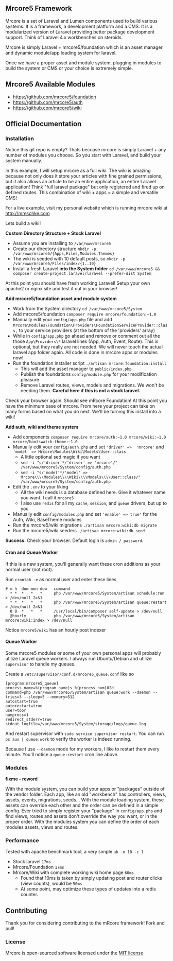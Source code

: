 ## Mrcore5 Framework

Mrcore is a set of Laravel and Lumen components used to build various systems.
It is a framework, a development platform and a CMS.  It is a modularized version of Laravel
providing better package development support.  Think of Laravel 4.x workbenches on steroids.

Mrcore is simply Laravel + mrcore5/foundation which is an asset manager and dynamic module/app
loading system for laravel.

Once we have a proper asset and module system, plugging in modules to build the system or CMS or your
choice is extremely simple.

## Mrcore5 Available Modules

* https://github.com/mrcore5/foundation
* https://github.com/mrcore5/auth
* https://github.com/mrcore5/wiki




## Official Documentation

### Installation

Notice this git repo is empty?  Thats becuase mrcore is simply Laravel + any number
of modules you choose.  So you start with Laravel, and build your system manually.

In this example, I will setup mrcore as a full wiki.  The wiki is amazing because not only does it
store your articles with fine grained permissions, but it also allows an article to be an entire
application, an entire Laravel application!  Think "full laravel package" but only registered and
fired up on defined routes.  This combination of wiki + apps = a simple and versatile CMS!

For a live example, visit my personal website which is running mrcore wiki at http://mreschke.com

Lets build a wiki!

**Custom Directory Structure + Stock Laravel**

* Assume you are installing to `/var/www/mrcore5`
* Create our directory structure `mkdir -p /var/www/mrcore5/{Apps,Files,Modules,Themes}`
* The wiki is seeded with 10 default posts, so `mkdir -p /var/www/mrcore5/Files/index/{1..10}`
* Install a fresh Laravel **into the System folder** `cd /var/www/mrcore5 && composer create-project laravel/laravel --prefer-dist System`

At this point you should have fresh working Laravel!  Setup your own apache2 or nginx site and test it out in your browser!


**Add mrcore5/foundation asset and module system**

* Work from the System directory `cd /var/www/mrcore5/System`
* Add mrcore5/foundation `composer require mrcore/foundation:~1.0`
* Manually edit your `config/app.php` file and add `Mrcore\Modules\Foundation\Providers\FoundationServiceProvider::class,` to your service providers (at the bottom of the 'providers' array)
* While in `config/app.php` go ahead and remove or comment out all the those `App\Providers\*` laravel lines (App, Auth, Event, Route).  This is optional, but they really are not needed.  We will never touch the actual laravel app folder again.  All code is done in mrcore apps or modules now!
* Run the foundation installer script `./artisan mrcore:foundation:install`
	* This will add the asset manager to `public/index.php`
	* Publish the foundations `config/module.php` for your modification pleasure
	* Remove Laravel routes, views, models and migrations.  We won't be needing them.  **Careful here if this is not a stock laravel.**

Check your browser again.  Should see mRcore Foundation!
At this point you have the minimum base of mrcore.  From here your project can take on many forms
based on what you do next.  We'll be turning this install into a wiki!

**Add auth, wiki and theme system**

* Add components `composer require mrcore/auth:~1.0 mrcore/wiki:~1.0 mrcore/bootswatch-theme:~1.0`
* Manually edit your `config/auth.php` and set `'driver' =>  'mrcore'` and `'model' => Mrcore\Modules\Wiki\Models\User::class`
	* A little optional sed magic if you want
	* `sed -i "s/'driver'*/'driver' => 'mrcore'/" /var/www/mrcore5/System/config/auth.php`
	* `sed -i "s/'model'*/'model' => Mrcore\\\\Modules\\\\Wiki\\\\Models\\\\User::class/" /var/www/mrcore5/System/config/auth.php`
* Edit the `.env` to your liking
	* All the wiki needs is a database defined here.  Give it whatever name you want.  I call it `mrcore5`
	* I also use `redis` for all my `cache`, `session`, and `queue` drivers, but up to you
* Manually edit `config/modules.php` and set `'enable' => true'` for the Auth, Wiki, BaseTheme modules
* Run the mrcore5/wiki migrations `./artisan mrcore:wiki:db migrate`
* Run the mrcore5/wiki seeders `./artisan mrcore:wiki:db seed`

**Success.** Check your browser.  Default login is `admin / password`.

#### Cron and Queue Worker

If this is a new system, you'll generally want these cron additions as your normal user (not root).

Run `crontab -e` as normal user and enter these lines

	# m h  dom mon dow   command
	  * *  *   *   *     php /var/www/mrcore5/System/artisan schedule:run > /dev/null 2>&1
	  * *  *   *   *     php /var/www/mrcore5/System/artisan queue:restart > /dev/null 2>&1
	  0 0  *   *   *     /usr/local/bin/composer self-update > /dev/null
	  @hourly            php /var/www/mrcore5/System/artisan mrcore:wiki:index > /dev/null

Notice `mrcore5/wiki` has an hourly post indexer

#### Queue Worker

Some mrcore5 modules or some of your own personal apps will probably utilize Laravel queue workers.
I always run Ubuntu/Debian and utilize `supervisor` to handle my queues.  

Create a `/etc/supervisor/conf.d/mrcore5_queue.conf` like so

	[program:mrcore5_queue]
	process_name=%(program_name)s_%(process_num)02d
	command=php /var/www/mrcore5/System/artisan queue:work --daemon --tries=3 --sleep=5 --memory=512
	autostart=true
	autorestart=true
	user=toor
	numprocs=1
	redirect_stderr=true
	stdout_logfile=/var/www/mrcore5/System/storage/logs/queue.log

And restart supervisor with `sudo service supervisor restart`.
You can run `ps aux | queue:work` to verify the worker is indeed running.

Because I use `--daemon` mode for my workers, I like to restart them every minute.  You'll notice
a `queue:restart` cron line above.






### Modules

**fixme - reword**

With the module system, you can build your apps or "packages" outside of the vendor folder.
Each app, like an old "workbench" has controllers, views, assets, events, migrations, seeds...
With the module loading system, these assets can override each other and the order can be defined
in a simple config.   Ever tried to simply register your "package" in `config/app.php` and find
views, routes and assets don't override the way you want, or in the proper order.  With the
modules system you can define the order of each modules assets, views and routes.  




  
### Performance

Tested with apache benchmark tool, a very simple `ab -n 10 -c 1`

* Stock laravel `17ms`
* Mrcore/Foundation `17ms`
* Mrcore/Wiki with complete working wiki home page `60ms`
  * Found that 10ms is taken by simply updating post and router clicks (view counts), would be `50ms`
  * At some point, may optimize these types of updates into a redis counter.









## Contributing

Thank you for considering contributing to the mRcore framework!  Fork and pull!

### License

Mrcore is open-sourced software licensed under the [MIT license](http://mreschke.com/license/mit)
